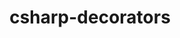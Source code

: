 ---
title: csharp-decorators
registryType: instrumentation
tags:
  - opentracing
  
  - C#
  
repo: https://github.com/opentracing-contrib/csharp-decorators
license: Apache License 2.0
description: 
authors: OpenTracing Contributors
otVersion: latest
---